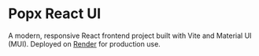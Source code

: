 # Popx React UI

A modern, responsive React frontend project built with Vite and Material UI (MUI).
Deployed on [Render](https://popx-rohit.onrender.com/) for production use.

